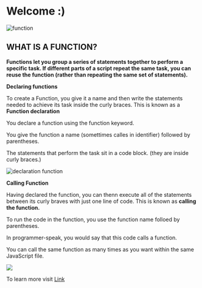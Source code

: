 # Welcome :)

![function](https://i.ytimg.com/vi/QX3kGsfGqz8/maxresdefault.jpg)

## WHAT IS A FUNCTION?


**Functions let you group a series of statements together to perform a specific task. If different parts of a script repeat the same task, you can reuse the function (rather than repeating the same set of statements).**






**Declaring functions**

To create a Function, you give it a name and then write the statements needed to achieve its task inside the curly braces.
This is known as a **Function declaration**

You declare a function using the function keyword.

You give the function a name (somettimes calles in identifier) followed by parentheses.

The statements that perform the task sit in a code block. (they are inside curly braces.)


![declaration function](https://tutorial.techaltum.com/images/javascript-functions.jpg)


**Calling Function**

Having declared the function, you can thenn execute all of the statements between its curly braves with just one line of code.
This is known as **calling the function.**

To run the code in the function, you use the function name folloed by parentheses.

In programmer-speak, you would say that this code calls a function.

You can call the same function as many times as you want within the same JavaScript file.


![](https://cdn.programiz.com/sites/tutorial2program/files/javascript-recursion.png)


To learn more visit [Link](http://bedford-computing.co.uk/learning/wp-content/uploads/2015/10/JavaScript-and-JQuery-Interactive-Front-End-Web-Development-Introduction.pdf)


